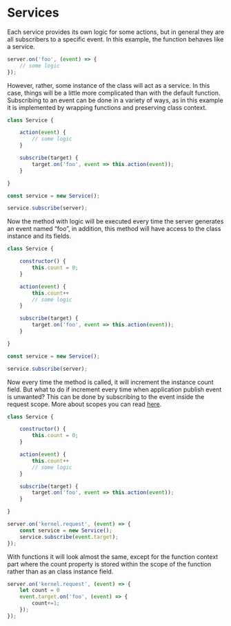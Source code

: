 [scopes]: https://github.com/vikhola/vikhola/blob/main/docs/guides/scopes.md

# Services

Each service provides its own logic for some actions, but in general they are all subscribers to a specific event. In this example, the function behaves like a service.

```js
server.on('foo', (event) => {
	// some logic
});
```

However, rather, some instance of the class will act as a service. In this case, things will be a little more complicated than with the default function. Subscribing to an event can be done in a variety of ways, as in this example it is implemented by wrapping functions and preserving class context.

```js
class Service {

	action(event) {
		// some logic	
	}

	subscribe(target) {
		target.on('foo', event => this.action(event));
	}

}

const service = new Service();

service.subscribe(server);
```

Now the method with logic will be executed every time the server generates an event named “foo”, in addition, this method will have access to the class instance and its fields.

```js
class Service {

	constructor() {
		this.count = 0;
	}

	action(event) {
		this.count++
		// some logic	
	}

	subscribe(target) {
		target.on('foo', event => this.action(event));
	}

}

const service = new Service();

service.subscribe(server);
```

Now every time the method is called, it will increment the instance count field. But what to do if increment every time when application publish event is unwanted? This can be done by subscribing to the event inside the request scope. More about scopes you can read [here][scopes].

```js
class Service {

	constructor() {
		this.count = 0;
	}

	action(event) {
		this.count++
		// some logic	
	}

	subscribe(target) {
		target.on('foo', event => this.action(event));
	}

}

server.on('kernel.request', (event) => {
	const service = new Service();
	service.subscribe(event.target);
});
```

With functions it will look almost the same, except for the function context part where the count property is stored within the scope of the function rather than as an class instance field.

```js
server.on('kernel.request', (event) => {
	let count = 0
	event.target.on('foo', (event) => {
		count+=1;
	});
});
```
 